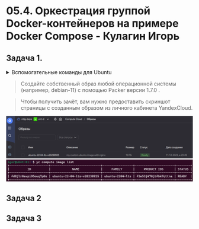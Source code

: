 # 05.4. Оркестрация группой Docker-контейнеров на примере Docker Compose - Кулагин Игорь
## Задача 1.

<details>
<summary> Вспомогательные команды для Ubuntu</summary>


</details>

> Создайте собственный образ любой операционной системы (например, debian-11) с помощью Packer версии 1.7.0 .

> Чтобы получить зачёт, вам нужно предоставить скриншот страницы с созданным образом из личного кабинета YandexCloud.

![Task #5.4-1.1](screenshots/5.4-1.1.png)
![Task #5.4-1.2](screenshots/5.4-1.2.png)

## Задача 2



## Задача 3

